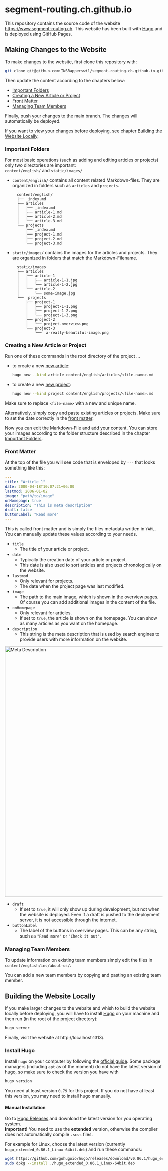# segment-routing.ch.github.io
This repository contains the source code of the website https://www.segment-routing.ch.
This website has been built with [Hugo](https://gohugo.io/) and is deployed using GitHub Pages.

## Making Changes to the Website
To make changes to the website, first clone this repository with:

```bash
git clone git@github.com:INSRapperswil/segment-routing.ch.github.io.git
```

Then update the content according to the chapters below:

- [Important Folders](#important-folders)
- [Creating a New Article or Project](#creating-a-new-article-or-project)
- [Front Matter](#front-matter)
- [Managing Team Members](#managing-team-members)

Finally, push your changes to the main branch. The changes will automatically be deployed.

If you want to view your changes before deploying, see chapter [Building the Website Locally](#building-the-website-locally).

### Important Folders
For most basic operations (such as adding and editing articles or projects) only two directories are important:  
`content/english/` and `static/images/`

- `content/english/` contains all content related Markdown-files. They are organized in folders such as `articles` and `projects`.

		content/english/
		├── _index.md
		├── articles
		│   ├── _index.md
		│   ├── article-1.md
		│   ├── article-2.md
		│   └── article-3.md
		└── projects
		    ├── _index.md
		    ├── project-1.md
		    ├── project-2.md
		    └── project-3.md
- `static/images/` contains the images for the articles and projects. They are organized in folders that match the Markdown-Filename.
		
		static/images	
		├── articles
		│   ├── article-1
		│   │   ├── article-1-1.jpg
		│   │   └── article-1-2.jpg
		│   └── article-2
		│       └── some-image.jpg
		└──  projects
		    ├── project-1
		    │   ├── project-1-1.png
		    │   ├── project-1-2.png
		    │   └── project-1-3.png
		    ├── project-2
		    │   └── project-overview.png
		    └── project-3
		        └──  a-really-beautiful-image.png

### Creating a New Article or Project
Run one of these commands in the root directory of the project ...
- to create a new <ins>new article</ins>:
	```bash
	hugo new --kind article content/english/articles/<file-name>.md
	```
- to create a new <ins>new project</ins>:
	```bash
	hugo new --kind project content/english/projects/<file-name>.md
	```
Make sure to replace `<file-name>` with a new and unique name.

Alternatively, simply copy and paste existing articles or projects. Make sure to set the date correctly in the [front matter](#front-matter).

Now you can edit the Markdown-File and add your content. You can store your images according to the folder structure described in the chapter [Important Folders](#important-folders).

### Front Matter
At the top of the file you will see code that is enveloped by `---` that looks something like this:
```yaml
---
title: "Article 1"
date: 2000-04-18T10:07:21+06:00
lastmod: 2006-01-02
image: "path/to/image"
onHomepage: true
description: "This is meta description"
draft: false
buttonLabel: "Read more"
---
```
This is called front matter and is simply the files metadata written in `YAML`.  You can manually update these values according to your needs.
- `title`
	- The title of your article or project.
- `date`
	- Typically the creation date of your article or project. 
	- This date is also used to sort articles and projects chronologically on the website.
- `lastmod`
	- Only relevant for projects. 
	- The date when the project page was last modified.
- `image`
	- The path to the main image, which is shown in the overview pages. Of course you can add additional images in the content of the file.
- `onHomepage`
	- Only relevant for articles.
	- If set to `true`, the article is shown on the homepage. You can show as many articles as you want on the homepage.
- `description`
	- This string is the meta description that is used by search engines to provide users with more information on the website.

<img src="https://raw.githubusercontent.com/INSRapperswil/segment-routing.ch.github.io/master/repo-img/meta-description.png" alt="Meta Description" width="800px"/>

- `draft`
	- If set to `true`, it will only show up during development, but not when the website is deployed. Even if a draft is pushed to the deployment server, it is not accessible through the internet.
- `buttonLabel`
	- The label of the buttons in overview pages. This can be any string, such as `"Read more"` or `"Check it out"`.

### Managing Team Members
To update information on existing team members simply edit the files in `content/english/ins/about-us/`.

You can add a new team members by copying and pasting an existing team member.

## Building the Website Locally
If you make larger changes to the website and whish to build the website locally before deploying, you will have to install [Hugo](https://gohugo.io/) on your machine and then run (in the root of the project directory):

```bash
hugo server
```

Finally, visit the website at http://localhost:1313/.

### Install Hugo
Install `hugo` on your computer by following the [official guide](https://gohugo.io/getting-started/installing/).
Some package managers (including `apt` as of the moment) do not have the latest version of hugo, so make sure to check the version you have with
```bash
hugo version
```
You need at least version `0.79` for this project. If you do not have at least this version, you may need to install hugo manually.

#### Manual Installation
Go to [Hugo Releases](https://github.com/gohugoio/hugo/releases) and download the latest version for you operating system.  
**Important!** You need to use the **extended** version, otherwise the compiler does not automatically compile `.scss` files.

For example for Linux, choose the latest version (currently `hugo_extended_0.86.1_Linux-64bit.deb`) and run these commands:
```bash
wget https://github.com/gohugoio/hugo/releases/download/v0.86.1/hugo_extended_0.86.1_Linux-64bit.deb
sudo dpkg --install ./hugo_extended_0.86.1_Linux-64bit.deb
```
